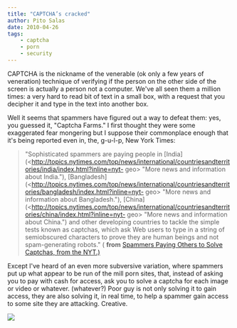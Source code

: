 ```yaml
---
title: "CAPTCHA’s cracked"
author: Pito Salas
date: 2010-04-26
tags:
    - captcha
    - porn
    - security
---
```




CAPTCHA is the nickname of the venerable (ok only a few years of veneration)
technique of verifying if the person on the other side of the screen is
actually a person not a computer. We've all seen them a million times: a very
hard to read bit of text in a small box, with a request that you decipher it
and type in the text into another box.

Well it seems that spammers have figured out a way to defeat them: yes, you
guessed it, "Captcha Farms." I first thought they were some exaggerated fear
mongering but I suppose their commonplace enough that it's being reported even
in, the, g-u-l-p, New York Times:

> "Sophisticated spammers are paying people in
> [India](<http://topics.nytimes.com/top/news/international/countriesandterritories/india/index.html?inline=nyt-
> geo> "More news and information about India."),
> [Bangladesh](<http://topics.nytimes.com/top/news/international/countriesandterritories/bangladesh/index.html?inline=nyt-
> geo> "More news and information about Bangladesh."),
> [China](<http://topics.nytimes.com/top/news/international/countriesandterritories/china/index.html?inline=nyt-
> geo> "More news and information about China.") and other developing
> countries to tackle the simple tests known as captchas, which ask Web users
> to type in a string of semiobscured characters to prove they are human
> beings and not spam-generating robots." ( **from** [Spammers Paying Others
> to Solve Captchas, from the
> NYT.)](<http://www.nytimes.com/2010/04/26/technology/26captcha.html?partner=rss&emc=rss>)

Except I've heard of an even more subversive variation, where spammers put up
what appear to be run of the mill porn sites, that, instead of asking you to
pay with cash for access, ask you to solve a captcha for each image or video
or whatever. (whatever?) Poor guy is not only solving it to gain access, they
are also solving it, in real time, to help a spammer gain access to some site
they are attacking. Creative.

![](https://i0.wp.com/img.zemanta.com/pixy.gif?w=584)


